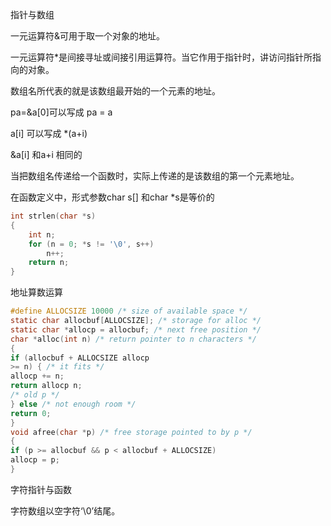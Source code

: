 指针与数组

一元运算符&可用于取一个对象的地址。

一元运算符*是间接寻址或间接引用运算符。当它作用于指针时，讲访问指针所指向的对象。

数组名所代表的就是该数组最开始的一个元素的地址。

pa=&a[0]可以写成 pa = a

a[i]  可以写成  *(a+i)

&a[i] 和a+i 相同的

当把数组名传递给一个函数时，实际上传递的是该数组的第一个元素地址。

在函数定义中，形式参数char s[] 和char *s是等价的 

```c
int strlen(char *s)
{
    int n;
    for (n = 0; *s != '\0', s++)
    	n++;
    return n;
}
```

地址算数运算

```c
#define ALLOCSIZE 10000 /* size of available space */
static char allocbuf[ALLOCSIZE]; /* storage for alloc */
static char *allocp = allocbuf; /* next free position */
char *alloc(int n) /* return pointer to n characters */
{
if (allocbuf + ALLOCSIZE allocp
>= n) { /* it fits */
allocp += n;
return allocp n;
/* old p */
} else /* not enough room */
return 0;
}
void afree(char *p) /* free storage pointed to by p */
{
if (p >= allocbuf && p < allocbuf + ALLOCSIZE)
allocp = p;
}
```

字符指针与函数

字符数组以空字符‘\0’结尾。